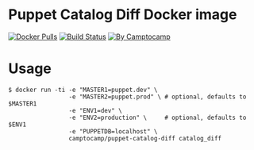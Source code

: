 Puppet Catalog Diff Docker image
=================================

[![Docker Pulls](https://img.shields.io/docker/pulls/camptocamp/puppet-catalog-diff.svg)](https://hub.docker.com/r/camptocamp/puppet-catalog-diff/)
[![Build Status](https://img.shields.io/travis/camptocamp/docker-puppet-catalog-diff/master.svg)](https://travis-ci.org/camptocamp/docker-puppet-catalog-diff)
[![By Camptocamp](https://img.shields.io/badge/by-camptocamp-fb7047.svg)](http://www.camptocamp.com)


# Usage

```shell
$ docker run -ti -e "MASTER1=puppet.dev" \
                 -e "MASTER2=puppet.prod" \ # optional, defaults to $MASTER1
                 -e "ENV1=dev" \
                 -e "ENV2=production" \     # optional, defaults to $ENV1
                 -e "PUPPETDB=localhost" \
                 camptocamp/puppet-catalog-diff catalog_diff
```
